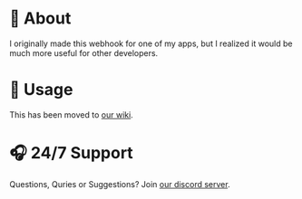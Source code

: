 # 📖 About
I originally made this webhook for one of my apps, but I realized it would be much more useful for other developers.
# 📑 Usage
This has been moved to [our wiki](https://github.com/AyanTheDeveloper/CSCord/wiki).
# 🎧 24/7 Support
Questions, Quries or Suggestions? Join [our discord server](https://discord.gg/yjfSrccC4c).

